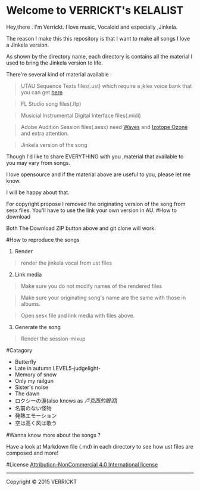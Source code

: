 Welcome to VERRICKT's KELALIST
=================

Hey,there . I'm Verrickt.
I love music, Vocaloid and especially ,Jinkela.

The reason I make this this repository is that I want to
make all songs I love a Jinkela version.


As shown by the directory name, each directory is 
contains all the material I used to bring the Jinkela version
to life.



There're several kind of material available :

> UTAU Sequence Texts files(.ust) which require a jklex voice bank that you can get [here](http://blog.sina.com.cn/s/blog_711e86460101ci5f.html)

> FL Studio song files(.flp)

> Musicial Instrumental Digital Interface files(.midi)

> Adobe Audition Session files(.sesx) need [Waves](http://www.waves.com/) and [Izotope Ozone](https://www.izotope.com) and extra attention.

> Jinkela version of the song


Though I'd like to share EVERYTHING with you ,material that available to you may vary from songs.

I love opensource and if the material above are useful to you, please let me know.

I will be happy about that.

For copyright propose I removed the originating version of the song from sesx
files. You'll have to use the link your own version in AU.
#How to download

Both The Download ZIP button above and git clone will work.


#How to reproduce the songs
1) Render 
>render the jinkela vocal from ust files  

2) Link  media
>Make sure you do not modify names of the rendered files

>Make sure your originating  song's name are the same with
those in albums.

>Open sesx file and link media with files above.

3) Generate the song

> Render the session-mixup




#Catagory

- Butterfly
- Late in autumn LEVEL5-judgelight- 
- Memory of snow
- Only my railgun
- Sister's noise
- The dawn
- ロクシーの淚(also knows as *卢克西的眼泪*)
- 名前のない怪物
- 発熱エモーション
- 空は高く风は歌う

#Wanna know more about the songs ?

Have a look at Markdown file (.md) in each directory to see how 
ust files are composed and more!


#License
[Attribution-NonCommercial 4.0 International license](http://creativecommons.org/licenses/by-nc/4.0/)



----------
Copyright © 2015 VERRICKT
